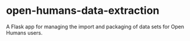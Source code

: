 open-humans-data-extraction
===========================

A Flask app for managing the import and packaging of data sets for Open Humans users.
